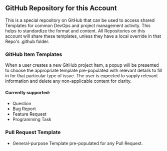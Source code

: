 ## GitHub Repository for this Account

This is a special repository on GitHub that can be used to access shared Templates for common DevOps and project management activity.  This helps to standardize the format and content.
All Repositories on this account will share these templates, unless they have a local override in that Repo's .github folder.

### GitHub Item Templates
When a user creates a new GitHub project Item, a popup will be presented to choose the appropriate template pre-populated with relevant details to fill in for that particular type of issue.
The user is expected to supply relevant information and delete any non-applicable content for clarity.

#### Currently supported:
- Question
- Bug Report
- Feature Request
- Programming Task

### Pull Request Template
- General-purpose Template pre-populated for any Pull Request.
